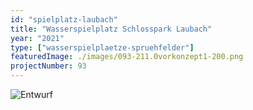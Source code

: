 ```yaml
---
id: "spielplatz-laubach"
title: "Wasserspielplatz Schlosspark Laubach"
year: "2021"
type: ["wasserspielplaetze-spruehfelder"]
featuredImage: ./images/093-211.0vorkonzept1-200.png
projectNumber: 93
---
```


![Entwurf](images/093-211.0vorkonzept1-200.png)